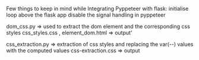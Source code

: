 Few things to keep in mind while Integrating Pyppeteer with flask:
initialise loop above the flask app 
disable the signal handling in pyppeteer


dom_css.py => used to extract the dom element and the corresponding css styles
css_styles.css , element_dom.html => output'

css_extraction.py => extraction of css styles and replacing the var(--) values with the computed values
css-extraction.css => output